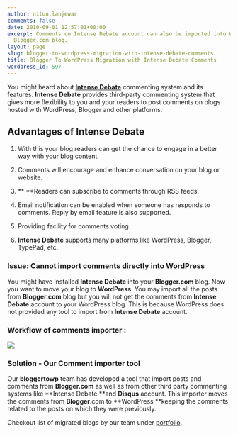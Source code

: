 ```yaml
---
author: nitun.lanjewar
comments: false
date: 2010-09-01 12:57:01+00:00
excerpt: Comments on Intense Debate account can also be imported into WordPress from
  Blogger.com blog.
layout: page
slug: blogger-to-wordpress-migration-with-intense-debate-comments
title: Blogger To WordPress Migration with Intense Debate Comments
wordpress_id: 597
---
```


You might heard about [**Intense Debate**](http://intensedebate.com/) commenting system and its features. **Intense Debate** provides third-party commenting system that gives more flexibility to you and your readers to post comments on blogs hosted with WordPress, Blogger and other platforms.


## Advantages of Intense Debate





	
  1. With this your blog readers can get the chance to engage in a better way with your blog content.

	
  2. Comments will encourage and enhance conversation on your blog or website.

	
  3. ** **Readers can subscribe to comments through RSS feeds.

	
  4. Email notification can be enabled when someone has responds to comments. Reply by email feature is also supported.

	
  5. Providing facility for comments voting.

	
  6. **Intense Debate** supports many platforms like WordPress, Blogger, TypePad, etc.





### Issue: Cannot import comments directly into WordPress


You might have installed **Intense Debate** into your **Blogger.com** blog. Now you want to move your blog to **WordPress**. You may import all the posts from **Blogger.com** blog but you will not get the comments from **Intense Debate** account to your WordPress blog. This is because WordPress does not provided any tool to import from **Intense Debate** account.


### Workflow of comments importer :


[![](https://rtcamp.com/wp-content/uploads/2010/08/intense-debate-comments2.png)](https://rtcamp.com/wp-content/uploads/2010/08/intense-debate-comments2.png)


### Solution - Our Comment importer tool


Our **bloggertowp** team has developed a tool that import posts and comments from **Blogger.com** as well as from other third party commenting systems like **Intense Debate **and **Disqus** account. This importer moves the comments from **Blogger**.com to **WordPress **keeping the comments related to the posts on which they were previously.

Checkout list of migrated blogs by our team under [portfolio](http://bloggertowp.org/portfolio/).
